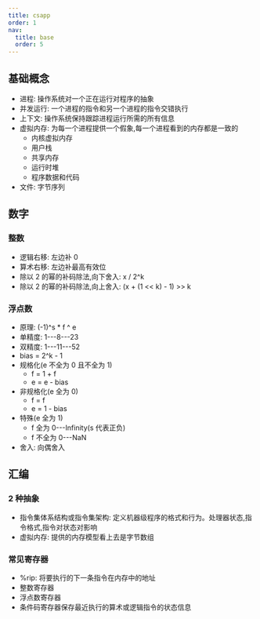 ```yaml
---
title: csapp
order: 1
nav:
  title: base
  order: 5
---
```


## 基础概念

- 进程: 操作系统对一个正在运行对程序的抽象
- 并发运行: 一个进程的指令和另一个进程的指令交错执行
- 上下文: 操作系统保持跟踪进程运行所需的所有信息
- 虚拟内存: 为每一个进程提供一个假象,每一个进程看到的内存都是一致的
  - 内核虚拟内存
  - 用户栈
  - 共享内存
  - 运行时堆
  - 程序数据和代码
- 文件: 字节序列

## 数字

### 整数

- 逻辑右移: 左边补 0
- 算术右移: 左边补最高有效位
- 除以 2 的幂的补码除法,向下舍入: x / 2^k
- 除以 2 的幂的补码除法,向上舍入: (x + (1 << k) - 1) >> k

### 浮点数

- 原理: (-1)^s \* f ^ e
- 单精度: 1---8---23
- 双精度: 1---11---52
- bias = 2^k - 1
- 规格化(e 不全为 0 且不全为 1)
  - f = 1 + f
  - e = e - bias
- 非规格化(e 全为 0)
  - f = f
  - e = 1 - bias
- 特殊(e 全为 1)
  - f 全为 0---Infinity(s 代表正负)
  - f 不全为 0---NaN
- 舍入: 向偶舍入

## 汇编

### 2 种抽象

- 指令集体系结构或指令集架构: 定义机器级程序的格式和行为。处理器状态,指令格式,指令对状态对影响
- 虚拟内存: 提供的内存模型看上去是字节数组

### 常见寄存器

- %rip: 将要执行的下一条指令在内存中的地址
- 整数寄存器
- 浮点数寄存器
- 条件码寄存器保存最近执行的算术或逻辑指令的状态信息
